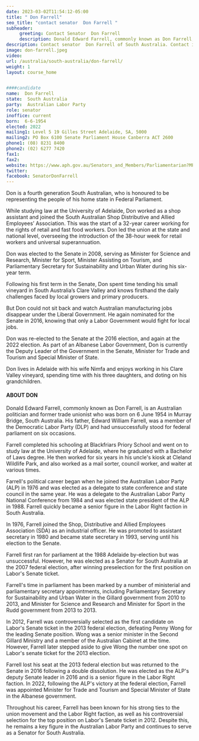 ```yaml
---
date: 2023-03-02T11:54:12-05:00
title: " Don Farrell"
seo_title: "contact senator  Don Farrell "
subheader:
     greeting: Contact Senator  Don Farrell
     description: Donald Edward Farrell, commonly known as Don Farrell, is an Australian politician and former trade unionist who was born on 6 June 1954 in Murray Bridge, South Australia.
description: Contact senator  Don Farrell of South Australia. Contact information for  Don Farrell includes email address, phone number, and mailing address.
image: don-farrell.jpeg
video:
url: /australia/south-australia/don-farrell/
weight: 1
layout: course_home


####candidate
name:  Don Farrell
state:	South Australia
party:	Australian Labor Party
role: senator
inoffice: current
born:  6-6-1954
elected: 2022
mailing1: Level 5 19 Gilles Street Adelaide, SA, 5000
mailing2: PO Box 6100 Senate Parliament House Canberra ACT 2600
phone1:	(08) 8231 8400
phone2: (02) 6277 7420
fax1:
fax2:
website: https://www.aph.gov.au/Senators_and_Members/Parliamentarian?MPID=I0N
twitter:
facebook: SenatorDonFarrell
---
```


Don is a fourth generation South Australian, who is honoured to be representing the people of his home state in Federal Parliament.

While studying law at the University of Adelaide, Don worked as a shop assistant and joined the South Australian Shop Distributive and Allied Employees’ Association. This was the start of a 32-year career working for the rights of retail and fast food workers. Don led the union at the state and national level, overseeing the introduction of the 38-hour week for retail workers and universal superannuation.

Don was elected to the Senate in 2008, serving as Minister for Science and Research, Minister for Sport, Minister Assisting on Tourism, and Parliamentary Secretary for Sustainability and Urban Water during his six-year term.

Following his first term in the Senate, Don spent time tending his small vineyard in South Australia’s Clare Valley and knows firsthand the daily challenges faced by local growers and primary producers.

But Don could not sit back and watch Australian manufacturing jobs disappear under the Liberal Government. He again nominated for the Senate in 2016, knowing that only a Labor Government would fight for local jobs.

Don was re-elected to the Senate at the 2016 election, and again at the 2022 election. As part of an Albanese Labor Government, Don is currently the Deputy Leader of the Government in the Senate, Minister for Trade and Tourism and Special Minister of State.

Don lives in Adelaide with his wife Nimfa and enjoys working in his Clare Valley vineyard, spending time with his three daughters, and doting on his grandchildren.

#### ABOUT DON

Donald Edward Farrell, commonly known as Don Farrell, is an Australian politician and former trade unionist who was born on 6 June 1954 in Murray Bridge, South Australia. His father, Edward William Farrell, was a member of the Democratic Labor Party (DLP) and had unsuccessfully stood for federal parliament on six occasions.

Farrell completed his schooling at Blackfriars Priory School and went on to study law at the University of Adelaide, where he graduated with a Bachelor of Laws degree. He then worked for six years in his uncle's kiosk at Cleland Wildlife Park, and also worked as a mail sorter, council worker, and waiter at various times.

Farrell's political career began when he joined the Australian Labor Party (ALP) in 1976 and was elected as a delegate to state conference and state council in the same year. He was a delegate to the Australian Labor Party National Conference from 1984 and was elected state president of the ALP in 1988. Farrell quickly became a senior figure in the Labor Right faction in South Australia.

In 1976, Farrell joined the Shop, Distributive and Allied Employees Association (SDA) as an industrial officer. He was promoted to assistant secretary in 1980 and became state secretary in 1993, serving until his election to the Senate.

Farrell first ran for parliament at the 1988 Adelaide by-election but was unsuccessful. However, he was elected as a Senator for South Australia at the 2007 federal election, after winning preselection for the first position on Labor's Senate ticket.

Farrell's time in parliament has been marked by a number of ministerial and parliamentary secretary appointments, including Parliamentary Secretary for Sustainability and Urban Water in the Gillard government from 2010 to 2013, and Minister for Science and Research and Minister for Sport in the Rudd government from 2013 to 2013.

In 2012, Farrell was controversially selected as the first candidate on Labor's Senate ticket in the 2013 federal election, defeating Penny Wong for the leading Senate position. Wong was a senior minister in the Second Gillard Ministry and a member of the Australian Cabinet at the time. However, Farrell later stepped aside to give Wong the number one spot on Labor's senate ticket for the 2013 election.

Farrell lost his seat at the 2013 federal election but was returned to the Senate in 2016 following a double dissolution. He was elected as the ALP's deputy Senate leader in 2016 and is a senior figure in the Labor Right faction. In 2022, following the ALP's victory at the federal election, Farrell was appointed Minister for Trade and Tourism and Special Minister of State in the Albanese government.

Throughout his career, Farrell has been known for his strong ties to the union movement and the Labor Right faction, as well as his controversial selection for the top position on Labor's Senate ticket in 2012. Despite this, he remains a key figure in the Australian Labor Party and continues to serve as a Senator for South Australia.